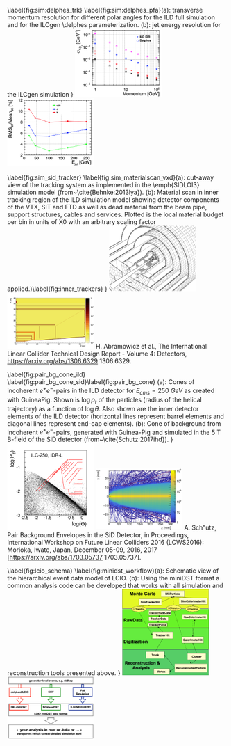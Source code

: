  \label{fig:sim:delphes_trk}  \label{fig:sim:delphes_pfa}(a): transverse momentum resolution for different polar angles for the ILD full simulation and for the ILCgen \delphes parameterization. (b): jet energy resolution for the ILCgen simulation }
[<img src="figures/delphes_tracking.png" width="200" />](figures/delphes_tracking.png) 
[<img src="figures/delphes_PFA.png" width="200" />](figures/delphes_PFA.png) 


 \label{fig:sim_sid_tracker} \label{fig:sim_materialscan_vxd}(a): cut-away view of the tracking system as implemented in the \emph{SIDLOI3} simulation model (from~\cite{Behnke:2013lya}). (b): Material scan in inner tracking region of the ILD simulation model showing detector components of the VTX, SIT and FTD as well as dead material from the beam pipe, support structures, cables and services. Plotted is the local material budget per bin in units of X0 with an arbitrary scaling factor applied.)\label{fig:inner_trackers} }
[<img src="figures/SiD_tracker_simmodel.png" width="200" />](figures/SiD_tracker_simmodel.png) 
[<img src="figures/ILD_large_inner_tracker_x0_scan.png" width="200" />](figures/ILD_large_inner_tracker_x0_scan.png) 
H. Abramowicz et al., The International Linear Collider Technical Design Report - Volume 4: Detectors, https://arxiv.org/abs/1306.6329  1306.6329.  


 \label{fig:pair_bg_cone_ild} \label{fig:pair_bg_cone_sid}\label{fig:pair_bg_cone} (a): Cones of incoherent  $e^+e^-$-pairs in the ILD detector for $E_{cms}=250~GeV$ as created with GuineaPig. Shown is $\log{p_t}$ of the particles (radius of the helical trajectory) as a function of $\log{\theta}$. Also shown are the inner detector elements of the ILD detector (horizontal lines represent barrel elements and diagonal lines represent end-cap elements).   (b): Cone of background from incoherent $e^+e^-$-pairs, generated with Guinea-Pig and simulated in the 5 T B-field of the SiD detector (from~\cite{Schutz:2017ihd}). }
[<img src="figures/250-small-scale_freps_strong_weak.png" width="200" />](figures/250-small-scale_freps_strong_weak.png) 
[<img src="figures/pair_bg_cone_SiD.png" width="200" />](figures/pair_bg_cone_SiD.png) 
A. Sch\"utz, Pair Background Envelopes in the SiD Detector,  in Proceedings, International Workshop on Future Linear Colliders 2016 (LCWS2016): Morioka, Iwate, Japan, December 05-09, 2016, 2017 [https://arxiv.org/abs/1703.05737  1703.05737].  


 \label{fig:lcio_schema} \label{fig:minidst_workflow}(a): Schematic view of the hierarchical event data model of LCIO. (b): Using the miniDST format a common analysis code can be developed that works with all simulation and reconstruction tools presented above. }
[<img src="figures/lcio_edm_schema.png" width="200" />](figures/lcio_edm_schema.png) 
[<img src="figures/miniDST_sim_workflow.png" width="200" />](figures/miniDST_sim_workflow.png) 


